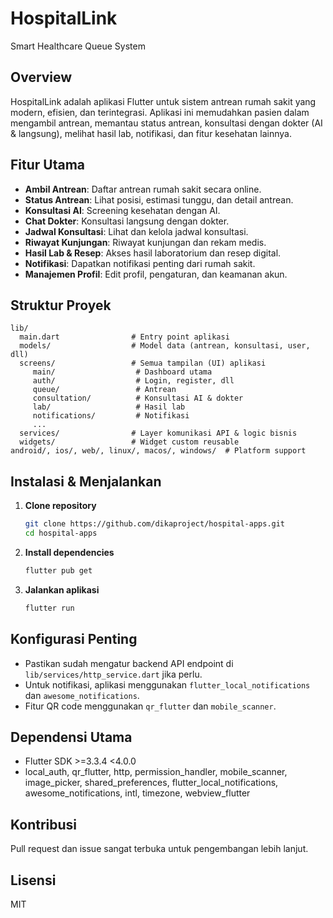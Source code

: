 # HospitalLink

Smart Healthcare Queue System

## Overview
HospitalLink adalah aplikasi Flutter untuk sistem antrean rumah sakit yang modern, efisien, dan terintegrasi. Aplikasi ini memudahkan pasien dalam mengambil antrean, memantau status antrean, konsultasi dengan dokter (AI & langsung), melihat hasil lab, notifikasi, dan fitur kesehatan lainnya.

## Fitur Utama
- **Ambil Antrean**: Daftar antrean rumah sakit secara online.
- **Status Antrean**: Lihat posisi, estimasi tunggu, dan detail antrean.
- **Konsultasi AI**: Screening kesehatan dengan AI.
- **Chat Dokter**: Konsultasi langsung dengan dokter.
- **Jadwal Konsultasi**: Lihat dan kelola jadwal konsultasi.
- **Riwayat Kunjungan**: Riwayat kunjungan dan rekam medis.
- **Hasil Lab & Resep**: Akses hasil laboratorium dan resep digital.
- **Notifikasi**: Dapatkan notifikasi penting dari rumah sakit.
- **Manajemen Profil**: Edit profil, pengaturan, dan keamanan akun.

## Struktur Proyek

```
lib/
  main.dart                # Entry point aplikasi
  models/                  # Model data (antrean, konsultasi, user, dll)
  screens/                 # Semua tampilan (UI) aplikasi
	 main/                  # Dashboard utama
	 auth/                  # Login, register, dll
	 queue/                 # Antrean
	 consultation/          # Konsultasi AI & dokter
	 lab/                   # Hasil lab
	 notifications/         # Notifikasi
	 ...
  services/                # Layer komunikasi API & logic bisnis
  widgets/                 # Widget custom reusable
android/, ios/, web/, linux/, macos/, windows/  # Platform support
```

## Instalasi & Menjalankan
1. **Clone repository**
	```bash
	git clone https://github.com/dikaproject/hospital-apps.git
	cd hospital-apps
	```
2. **Install dependencies**
	```bash
	flutter pub get
	```
3. **Jalankan aplikasi**
	```bash
	flutter run
	```

## Konfigurasi Penting
- Pastikan sudah mengatur backend API endpoint di `lib/services/http_service.dart` jika perlu.
- Untuk notifikasi, aplikasi menggunakan `flutter_local_notifications` dan `awesome_notifications`.
- Fitur QR code menggunakan `qr_flutter` dan `mobile_scanner`.

## Dependensi Utama
- Flutter SDK >=3.3.4 <4.0.0
- local_auth, qr_flutter, http, permission_handler, mobile_scanner, image_picker, shared_preferences, flutter_local_notifications, awesome_notifications, intl, timezone, webview_flutter

## Kontribusi
Pull request dan issue sangat terbuka untuk pengembangan lebih lanjut.

## Lisensi
MIT
